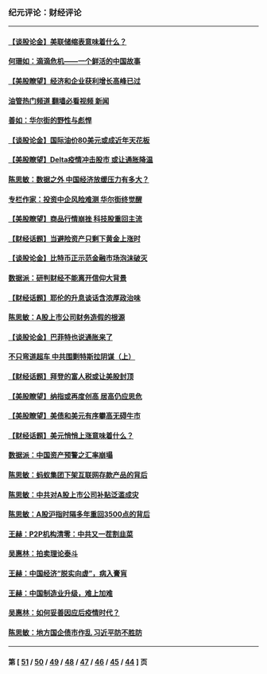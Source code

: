 ### 纪元评论：财经评论
---
#### [【谈股论金】美联储缩表意味着什么？](../../pages/nsc1026/n13174610.md?09030330) 
#### [何珊如：滴滴危机——一个鲜活的中国故事](../../pages/nsc1026/n13151962.md?09030330) 
#### [【美股瞭望】经济和企业获利增长高峰已过](../../pages/nsc1026/n13134466.md?09030330) 
#### [油管热门频道 翻墙必看视频 新闻](ok?09030330)
#### [善如：华尔街的野性与彪悍](../../pages/nsc1026/n13112664.md?09030330) 
#### [【谈股论金】国际油价80美元或成近年天花板](../../pages/nsc1026/n13108524.md?09030330) 
#### [【美股瞭望】Delta疫情冲击股市 或让通胀降温](../../pages/nsc1026/n13100297.md?09030330) 
#### [陈思敏：数据之外 中国经济放缓压力有多大？](../../pages/nsc1026/n13085576.md?09030330) 
#### [专栏作家：投资中企风险难测 华尔街终觉醒](../../pages/nsc1026/n13079366.md?09030330) 
#### [【美股瞭望】商品行情崩挫 科技股重回主流](../../pages/nsc1026/n13029798.md?09030330) 
#### [【财经话题】当避险资产只剩下黄金上涨时](../../pages/nsc1026/n12975626.md?09030330) 
#### [【谈股论金】比特币正示范金融市场泡沫破灭](../../pages/nsc1026/n12961769.md?09030330) 
#### [数据派：研判财经不能离开信仰大背景](../../pages/nsc1026/n12932684.md?09030330) 
#### [【财经话题】耶伦的升息谈话含浓厚政治味](../../pages/nsc1026/n12927299.md?09030330) 
#### [陈思敏：A股上市公司财务造假的根源](../../pages/nsc1026/n11229323.md?09030330) 
#### [【谈股论金】巴菲特也说通胀来了](../../pages/nsc1026/n12922463.md?09030330) 
#### [不只弯道超车 中共围剿特斯拉阴谋（上）](../../pages/nsc1026/n12919595.md?09030330) 
#### [【财经话题】拜登的富人税或让美股封顶](../../pages/nsc1026/n12899125.md?09030330) 
#### [【美股瞭望】纳指或再度创高 居高仍应思危](../../pages/nsc1026/n12878350.md?09030330) 
#### [【美股瞭望】美债和美元有序攀高无碍牛市](../../pages/nsc1026/n12844459.md?09030330) 
#### [【财经话题】美元悄悄上涨意味着什么？](../../pages/nsc1026/n12798222.md?09030330) 
#### [数据派：中国资产预警之汇率崩塌](../../pages/nsc1026/n12774242.md?09030330) 
#### [陈思敏：蚂蚁集团下架互联网存款产品的背后](../../pages/nsc1026/n12719862.md?09030330) 
#### [陈思敏：中共对A股上市公司补贴泛滥成灾](../../pages/nsc1026/n12713263.md?09030330) 
#### [陈思敏：A股沪指时隔多年重回3500点的背后](../../pages/nsc1026/n12675538.md?09030330) 
#### [王赫：P2P机构清零：中共又一茬割韭菜](../../pages/nsc1026/n12614544.md?09030330) 
#### [吴惠林：拍卖理论泰斗](../../pages/nsc1026/n12591360.md?09030330) 
#### [王赫：中国经济“脱实向虚”，病入膏肓](../../pages/nsc1026/n12564946.md?09030330) 
#### [王赫：中国制造业升级，难上加难](../../pages/nsc1026/n12559461.md?09030330) 
#### [吴惠林：如何妥善因应后疫情时代？](../../pages/nsc1026/n12553885.md?09030330) 
#### [陈思敏：地方国企债市作乱 习近平防不胜防](../../pages/nsc1026/n12553384.md?09030330) 

---
#### 第 [ [51](./51.md?09030330) / [50](./50.md?09030330) / [49](./49.md?09030330) / [48](./48.md?09030330) / [47](./47.md?09030330) / [46](./46.md?09030330) / [45](./45.md?09030330) / [44](./44.md?09030330) ] 页

